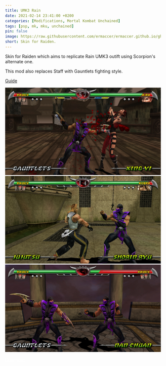 ```yaml
---
title: UMK3 Rain
date: 2021-02-14 23:41:00 +0200
categories: [Modifications, Mortal Kombat Unchained]
tags: [psp, mk, mku, unchained]   
pin: false
image: https://raw.githubusercontent.com/ermaccer/ermaccer.github.io/gh-pages/assets/mods/mku/umk3rain/1.jpg
short: Skin for Raiden.
---
```


Skin for Raiden which aims to replicate Rain UMK3 outift using
Scorpion's alternate one.

This mod also replaces Staff with Gauntlets fighting style.



[Guide](https://ermaccer.github.io/posts/how-to-install-mortal-kombat-unchained-mods/)

![Preview](https://raw.githubusercontent.com/ermaccer/ermaccer.github.io/gh-pages/assets/mods/mku/umk3rain/1.jpg)
![Preview](https://raw.githubusercontent.com/ermaccer/ermaccer.github.io/gh-pages/assets/mods/mku/umk3rain/2.jpg)
![Preview](https://raw.githubusercontent.com/ermaccer/ermaccer.github.io/gh-pages/assets/mods/mku/umk3rain/3.jpg)

<a class="btn btn-block btn-dark bg-dark text-gray btn-lg" style="color: white;" href="https://drive.google.com/file/d/1pOqTZz8SW153XVBBXUNwLYg3_otgjyLV/view?usp=sharing" role="button">
<i class="fas fa-download"></i>
Download
</a>